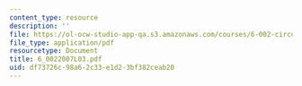 ```yaml
---
content_type: resource
description: ''
file: https://ol-ocw-studio-app-qa.s3.amazonaws.com/courses/6-002-circuits-and-electronics-spring-2007/df73726c98a62c33e1d23bf382ceab20_6_0022007L03.pdf
file_type: application/pdf
resourcetype: Document
title: 6_0022007L03.pdf
uid: df73726c-98a6-2c33-e1d2-3bf382ceab20
---
```

